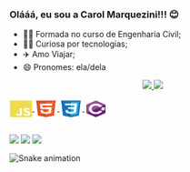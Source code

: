 ### Olááá, eu sou a Carol Marquezini!!! 😊

- 👷‍♀️ Formada no curso de Engenharia Civil;
- 👩‍💻 Curiosa por tecnologias;
- ✈️  Amo Viajar;
- 😄 Pronomes: ela/dela

<div align="center">
  <a href="https://github.com/carolmarquezini">
  <img height="180em" src="https://github-readme-stats.vercel.app/api?username=carolmarquezini&show_icons=true&theme=dracula&include_all_commits=true&count_private=true"/>
  <img height="180em" src="https://github-readme-stats.vercel.app/api/top-langs/?username=carolmarquezini&layout=compact&langs_count=7&theme=dracula"/>
</div>

<div style="display: inline_block"><br>
  <img align="center" alt="Carol-Js" height="30" width="40" src="https://raw.githubusercontent.com/devicons/devicon/master/icons/javascript/javascript-plain.svg">
  <img align="center" alt="Carol-HTML" height="30" width="40" src="https://raw.githubusercontent.com/devicons/devicon/master/icons/html5/html5-original.svg">
  <img align="center" alt="Carol-CSS" height="30" width="40" src="https://raw.githubusercontent.com/devicons/devicon/master/icons/css3/css3-original.svg">
  <img align="center" alt="Carol-Csharp" height="30" width="40" src="https://raw.githubusercontent.com/devicons/devicon/master/icons/csharp/csharp-original.svg">
 </div>
  
  ##
  <div> 
  <a href = "mailto:c.marquezini15@gmail.com"><img src="https://img.shields.io/badge/Gmail-D14836?style=for-the-badge&logo=gmail&logoColor=white"></a>
  <a href="https://www.linkedin.com/in/carolainemarquezini" target="_blank"><img src="https://img.shields.io/badge/-LinkedIn-%230077B5?style=for-the-badge&logo=linkedin&logoColor=white" target="_blank"></a> 
  <a href="https://www.instagram.com/caamarquezini/" target="_blank"><img src="https://img.shields.io/badge/-Instagram-%23E4405F?style=for-the-badge&logo=instagram&logoColor=white" target="_blank"></a>
  
    
   
  ![Snake animation](https://github.com/carolmarquezini/carolmarquezini/blob/output/github-contribution-grid-snake.svg)
 
</div>
